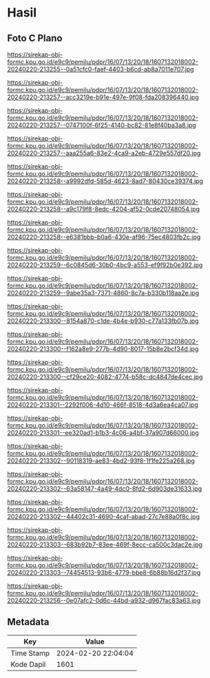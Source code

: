 # Hasil

## Foto C Plano

https://sirekap-obj-formc.kpu.go.id/e9c9/pemilu/pdpr/16/07/13/20/18/1607132018002-20240220-213255--0a51cfc0-faef-4403-b6cd-ab8a7011e707.jpg

https://sirekap-obj-formc.kpu.go.id/e9c9/pemilu/pdpr/16/07/13/20/18/1607132018002-20240220-213257--acc3219e-b91e-497e-9f08-fda208396440.jpg

https://sirekap-obj-formc.kpu.go.id/e9c9/pemilu/pdpr/16/07/13/20/18/1607132018002-20240220-213257--0747100f-6f25-4140-bc82-81e8f40ba3a8.jpg

https://sirekap-obj-formc.kpu.go.id/e9c9/pemilu/pdpr/16/07/13/20/18/1607132018002-20240220-213257--aaa255a6-83e2-4ca9-a2eb-4729e557df20.jpg

https://sirekap-obj-formc.kpu.go.id/e9c9/pemilu/pdpr/16/07/13/20/18/1607132018002-20240220-213258--a9992dfd-585d-4623-8ad7-80430ce39374.jpg

https://sirekap-obj-formc.kpu.go.id/e9c9/pemilu/pdpr/16/07/13/20/18/1607132018002-20240220-213258--a9c179f8-8edc-4204-af52-0cde20748054.jpg

https://sirekap-obj-formc.kpu.go.id/e9c9/pemilu/pdpr/16/07/13/20/18/1607132018002-20240220-213258--e6381bbb-b0a6-430e-af96-75ec4803fb2c.jpg

https://sirekap-obj-formc.kpu.go.id/e9c9/pemilu/pdpr/16/07/13/20/18/1607132018002-20240220-213259--6c0845d6-30b0-4bc9-a553-ef9f92b0e392.jpg

https://sirekap-obj-formc.kpu.go.id/e9c9/pemilu/pdpr/16/07/13/20/18/1607132018002-20240220-213259--9abe35a3-7371-4860-8c7a-b330b118aa2e.jpg

https://sirekap-obj-formc.kpu.go.id/e9c9/pemilu/pdpr/16/07/13/20/18/1607132018002-20240220-213300--8154a870-c1de-4b4e-b930-c77a133fb07b.jpg

https://sirekap-obj-formc.kpu.go.id/e9c9/pemilu/pdpr/16/07/13/20/18/1607132018002-20240220-213300--f162a8e9-277b-4d90-8017-15b8e2bcf34d.jpg

https://sirekap-obj-formc.kpu.go.id/e9c9/pemilu/pdpr/16/07/13/20/18/1607132018002-20240220-213300--cf29ce20-4082-4774-b58c-dc4847de4cec.jpg

https://sirekap-obj-formc.kpu.go.id/e9c9/pemilu/pdpr/16/07/13/20/18/1607132018002-20240220-213301--2292f006-4d10-466f-8518-4d3a6ea4ca07.jpg

https://sirekap-obj-formc.kpu.go.id/e9c9/pemilu/pdpr/16/07/13/20/18/1607132018002-20240220-213301--ee320ad1-b1b3-4c06-a4bf-37a907d66000.jpg

https://sirekap-obj-formc.kpu.go.id/e9c9/pemilu/pdpr/16/07/13/20/18/1607132018002-20240220-213302--90118319-ae83-4bd2-93f8-1f1fe225a268.jpg

https://sirekap-obj-formc.kpu.go.id/e9c9/pemilu/pdpr/16/07/13/20/18/1607132018002-20240220-213302--63a58147-4a49-4dc0-8fd2-6d903de31633.jpg

https://sirekap-obj-formc.kpu.go.id/e9c9/pemilu/pdpr/16/07/13/20/18/1607132018002-20240220-213302--44402c31-4690-4caf-abad-27c7e88a0f8c.jpg

https://sirekap-obj-formc.kpu.go.id/e9c9/pemilu/pdpr/16/07/13/20/18/1607132018002-20240220-213303--683b92b7-83ee-469f-8ecc-ca500c3dac2e.jpg

https://sirekap-obj-formc.kpu.go.id/e9c9/pemilu/pdpr/16/07/13/20/18/1607132018002-20240220-213303--74454513-93b6-4779-bbe8-6b88b16d2f37.jpg

https://sirekap-obj-formc.kpu.go.id/e9c9/pemilu/pdpr/16/07/13/20/18/1607132018002-20240220-213256--0e07afc2-0d6c-44bd-a932-d967fac83a63.jpg


## Metadata

| Key        | Value               |
| ---------- | ------------------- |
| Time Stamp | 2024-02-20 22:04:04 |
| Kode Dapil | 1601                |



